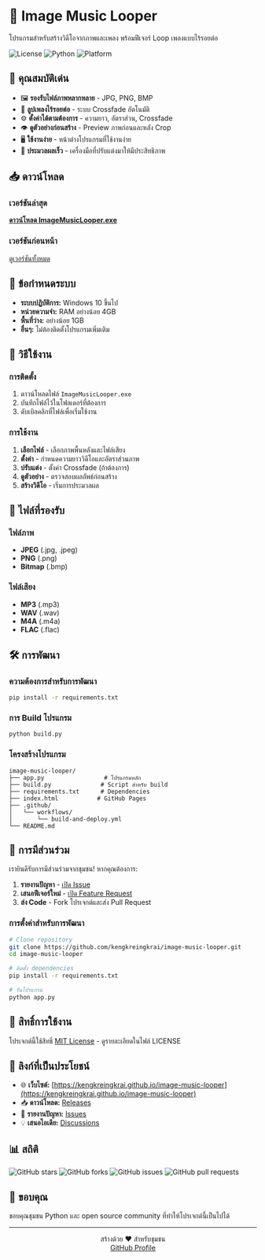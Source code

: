 # 🎵 Image Music Looper

โปรแกรมสำหรับสร้างวิดีโอจากภาพและเพลง พร้อมฟีเจอร์ Loop เพลงแบบไร้รอยต่อ

![License](https://img.shields.io/badge/license-MIT-blue.svg)
![Python](https://img.shields.io/badge/python-3.8+-blue.svg)
![Platform](https://img.shields.io/badge/platform-Windows-lightgrey.svg)

## 🌟 คุณสมบัติเด่น

- 🖼️ **รองรับไฟล์ภาพหลากหลาย** - JPG, PNG, BMP
- 🎵 **ลูปเพลงไร้รอยต่อ** - ระบบ Crossfade อัตโนมัติ
- ⚙️ **ตั้งค่าได้ตามต้องการ** - ความยาว, อัตราส่วน, Crossfade
- 👁️ **ดูตัวอย่างก่อนสร้าง** - Preview ภาพก่อนและหลัง Crop
- 🖥️ **ใช้งานง่าย** - หน้าต่างโปรแกรมที่ใช้งานง่าย
- 🚀 **ประมวลผลเร็ว** - เครื่องมือที่ปรับแต่งมาให้มีประสิทธิภาพ

## 📥 ดาวน์โหลด

### เวอร์ชันล่าสุด

[**ดาวน์โหลด ImageMusicLooper.exe**](https://github.com/kengkreingkrai/image-music-looper/releases/latest/download/ImageMusicLooper.exe)

### เวอร์ชันก่อนหน้า

[ดูเวอร์ชันทั้งหมด](https://github.com/kengkreingkrai/image-music-looper/releases)

## 🔧 ข้อกำหนดระบบ

- **ระบบปฏิบัติการ:** Windows 10 ขึ้นไป
- **หน่วยความจำ:** RAM อย่างน้อย 4GB
- **พื้นที่ว่าง:** อย่างน้อย 1GB
- **อื่นๆ:** ไม่ต้องติดตั้งโปรแกรมเพิ่มเติม

## 🚀 วิธีใช้งาน

### การติดตั้ง

1. ดาวน์โหลดไฟล์ `ImageMusicLooper.exe`
2. บันทึกไฟล์ไว้ในโฟลเดอร์ที่ต้องการ
3. ดับเบิลคลิกที่ไฟล์เพื่อเริ่มใช้งาน

### การใช้งาน

1. **เลือกไฟล์** - เลือกภาพพื้นหลังและไฟล์เสียง
2. **ตั้งค่า** - กำหนดความยาววิดีโอและอัตราส่วนภาพ
3. **ปรับแต่ง** - ตั้งค่า Crossfade (ถ้าต้องการ)
4. **ดูตัวอย่าง** - ตรวจสอบผลลัพธ์ก่อนสร้าง
5. **สร้างวิดีโอ** - เริ่มการประมวลผล

## 🎯 ไฟล์ที่รองรับ

### ไฟล์ภาพ

- **JPEG** (.jpg, .jpeg)
- **PNG** (.png)
- **Bitmap** (.bmp)

### ไฟล์เสียง

- **MP3** (.mp3)
- **WAV** (.wav)
- **M4A** (.m4a)
- **FLAC** (.flac)

## 🛠️ การพัฒนา

### ความต้องการสำหรับการพัฒนา

```bash
pip install -r requirements.txt
```

### การ Build โปรแกรม

```bash
python build.py
```

### โครงสร้างโปรแกรม

```
image-music-looper/
├── app.py                 # โปรแกรมหลัก
├── build.py              # Script สำหรับ build
├── requirements.txt      # Dependencies
├── index.html           # GitHub Pages
├── .github/
│   └── workflows/
│       └── build-and-deploy.yml
└── README.md
```

## 🤝 การมีส่วนร่วม

เรายินดีรับการมีส่วนร่วมจากชุมชน! หากคุณต้องการ:

1. **รายงานปัญหา** - [เปิด Issue](https://github.com/kengkreingkrai/image-music-looper/issues)
2. **เสนอฟีเจอร์ใหม่** - [เปิด Feature Request](https://github.com/kengkreingkrai/image-music-looper/issues)
3. **ส่ง Code** - Fork โปรเจกต์และส่ง Pull Request

### การตั้งค่าสำหรับการพัฒนา

```bash
# Clone repository
git clone https://github.com/kengkreingkrai/image-music-looper.git
cd image-music-looper

# ติดตั้ง dependencies
pip install -r requirements.txt

# รันโปรแกรม
python app.py
```

## 📝 สิทธิ์การใช้งาน

โปรเจกต์นี้ใช้สิทธิ์ [MIT License](LICENSE) - ดูรายละเอียดในไฟล์ LICENSE

## 🔗 ลิงก์ที่เป็นประโยชน์

- 🌐 **เว็บไซต์:** [https://kengkreingkrai.github.io/image-music-looper](https://kengkreingkrai.github.io/image-music-looper)
- 📥 **ดาวน์โหลด:** [Releases](https://github.com/kengkreingkrai/image-music-looper/releases)
- 🐛 **รายงานปัญหา:** [Issues](https://github.com/kengkreingkrai/image-music-looper/issues)
- 💡 **เสนอไอเดีย:** [Discussions](https://github.com/kengkreingkrai/image-music-looper/discussions)

## 📊 สถิติ

![GitHub stars](https://img.shields.io/github/stars/kengkreingkrai/image-music-looper?style=social)
![GitHub forks](https://img.shields.io/github/forks/kengkreingkrai/image-music-looper?style=social)
![GitHub issues](https://img.shields.io/github/issues/kengkreingkrai/image-music-looper)
![GitHub pull requests](https://img.shields.io/github/issues-pr/kengkreingkrai/image-music-looper)

## 🙏 ขอบคุณ

ขอบคุณชุมชน Python และ open source community ที่ทำให้โปรเจกต์นี้เป็นไปได้

---

<p align="center">
  สร้างด้วย ❤️ สำหรับชุมชน<br>
  <a href="https://github.com/kengkreingkrai">GitHub Profile</a>
</p>
